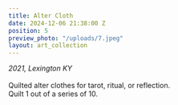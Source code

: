 ```yaml
---
title: Alter Cloth
date: 2024-12-06 21:38:00 Z
position: 5
preview_photo: "/uploads/7.jpeg"
layout: art_collection
---
```


*2021, Lexington KY* <br>
<br>
Quilted alter clothes for tarot, ritual, or reflection. <br>
Quilt 1 out of a series of 10. 